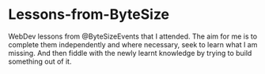 # Lessons-from-ByteSize
WebDev lessons from @ByteSizeEvents that I attended. 
The aim for me is to complete them independently and where necessary, seek to learn what I am missing.
And then fiddle with the newly learnt knowledge by trying to build something out of it.

